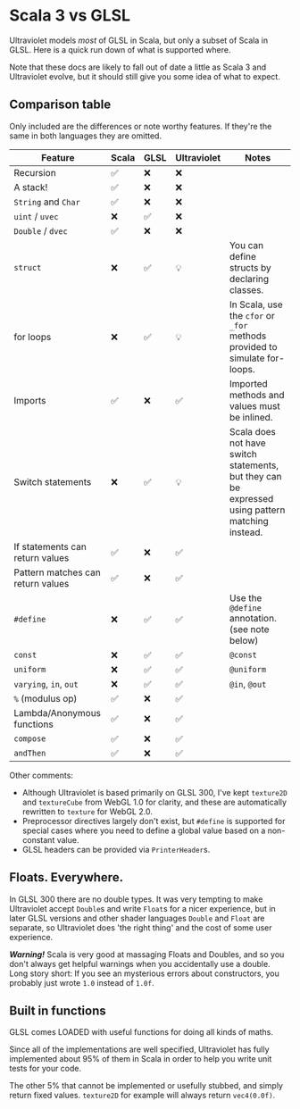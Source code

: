 # Scala 3 vs GLSL

Ultraviolet models _most_ of GLSL in Scala, but only a subset of Scala in GLSL. Here is a quick run down of what is supported where.

Note that these docs are likely to fall out of date a little as Scala 3 and Ultraviolet evolve, but it should still give you some idea of what to expect.

## Comparison table

Only included are the differences or note worthy features. If they're the same in both languages they are omitted.

| Feature                           | Scala | GLSL | Ultraviolet | Notes                                                                                            |
| --------------------------------- | ----- | ---- | ----------- | ------------------------------------------------------------------------------------------------ |
| Recursion                         | ✅     | ❌    | ❌           |
| A stack!                          | ✅     | ❌    | ❌           |
| `String` and `Char`               | ✅     | ❌    | ❌           |
| `uint` / `uvec`                   | ❌     | ✅    | ❌           |
| `Double` / `dvec`                 | ✅     | ❌    | ❌           |
| `struct`                          | ❌     | ✅    | 💡           | You can define structs by declaring classes.                                                     |
| for loops                         | ❌     | ✅    | 💡           | In Scala, use the `cfor` or `_for` methods provided to simulate for-loops.                       |
| Imports                           | ✅     | ❌    | ✅           | Imported methods and values must be inlined.                                                     |
| Switch statements                 | ❌     | ✅    | 💡           | Scala does not have switch statements, but they can be expressed using pattern matching instead. |
| If statements can return values   | ✅     | ❌    | ✅           |
| Pattern matches can return values | ✅     | ❌    | ✅           |
| `#define`                         | ❌     | ✅    | ✅           | Use the `@define` annotation. (see note below)                                                   |
| `const`                           | ❌     | ✅    | ✅           | `@const`                                                                                         |
| `uniform`                         | ❌     | ✅    | ✅           | `@uniform`                                                                                       |
| `varying`, `in`, `out`            | ❌     | ✅    | ✅           | `@in`, `@out`                                                                                    |
| `%` (modulus op)                  | ✅     | ❌    | ✅           |
| Lambda/Anonymous functions        | ✅     | ❌    | ✅           |
| `compose`                         | ✅     | ❌    | ✅           |
| `andThen`                         | ✅     | ❌    | ✅           |


Other comments:

- Although Ultraviolet is based primarily on GLSL 300, I've kept `texture2D` and `textureCube` from WebGL 1.0 for clarity, and these are automatically rewritten to `texture` for WebGL 2.0. 
- Preprocessor directives largely don't exist, but `#define` is supported for special cases where you need to define a global value based on a non-constant value.
- GLSL headers can be provided via `PrinterHeader`s.

## Floats. Everywhere.

In GLSL 300 there are no double types. It was very tempting to make Ultraviolet accept `Double`s and write `Float`s for a nicer experience, but in later GLSL versions and other shader languages `Double` and `Float` are separate, so Ultraviolet does 'the right thing' and the cost of some user experience.

***Warning!*** Scala is very good at massaging Floats and Doubles, and so you don't always get helpful warnings when you accidentally use a double. Long story short: If you see an mysterious errors about constructors, you probably just wrote `1.0` instead of `1.0f`.

## Built in functions

GLSL comes LOADED with useful functions for doing all kinds of maths.

Since all of the implementations are well specified, Ultraviolet has fully implemented about 95% of them in Scala in order to help you write unit tests for your code.

The other 5% that cannot be implemented or usefully stubbed, and simply return fixed values. `texture2D` for example will always return `vec4(0.0f)`.
